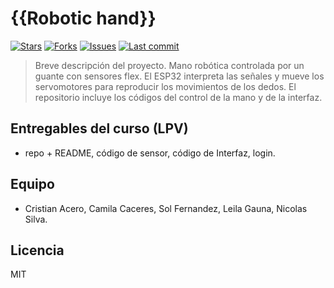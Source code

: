 # {{Robotic hand}}

[![Stars](https://img.shields.io/github/stars/nazerdev/Robotic_hand?logo=github)](https://github.com/nazerdev/Robotic_hand/stargazers)
[![Forks](https://img.shields.io/github/forks/nazerdev/Robotic_hand?logo=github)](https://github.com/nazerdev/Robotic_hand/network/members)
[![Issues](https://img.shields.io/github/issues/nazerdev/Robotic_hand)](https://github.com/nazerdev/Robotic_hand/issues)
[![Last commit](https://img.shields.io/github/last-commit/nazerdev/Robotic_hand)](https://github.com/nazerdev/Robotic_hand/commits)

> Breve descripción del proyecto.
Mano robótica controlada por un guante con sensores flex. El ESP32 interpreta las señales y mueve los servomotores para reproducir los movimientos de los dedos. El repositorio incluye los códigos del control de la mano y de la interfaz.

## Entregables del curso (LPV)
-  repo + README, código de sensor, código de Interfaz, login.

## Equipo
- Cristian Acero, Camila Caceres, Sol Fernandez, Leila Gauna, Nicolas Silva. 

## Licencia
MIT
